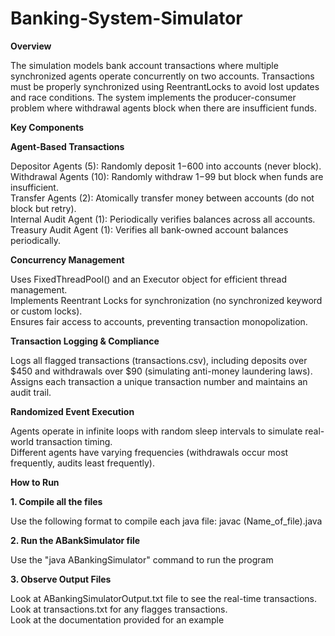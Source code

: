 # Banking-System-Simulator

**Overview**

The simulation models bank account transactions where multiple synchronized agents operate concurrently on two accounts. Transactions must be properly synchronized using ReentrantLocks to avoid lost updates and race conditions. The system implements the producer-consumer problem where withdrawal agents block when there are insufficient funds.

**Key Components**

**Agent-Based Transactions**

Depositor Agents (5): Randomly deposit $1-$600 into accounts (never block).  
Withdrawal Agents (10): Randomly withdraw $1-$99 but block when funds are insufficient.  
Transfer Agents (2): Atomically transfer money between accounts (do not block but retry).  
Internal Audit Agent (1): Periodically verifies balances across all accounts.  
Treasury Audit Agent (1): Verifies all bank-owned account balances periodically.  

**Concurrency Management**

Uses FixedThreadPool() and an Executor object for efficient thread management.  
Implements Reentrant Locks for synchronization (no synchronized keyword or custom locks).  
Ensures fair access to accounts, preventing transaction monopolization.  

**Transaction Logging & Compliance**

Logs all flagged transactions (transactions.csv), including deposits over $450 and withdrawals over $90 (simulating anti-money laundering laws).  
Assigns each transaction a unique transaction number and maintains an audit trail.  

**Randomized Event Execution**

Agents operate in infinite loops with random sleep intervals to simulate real-world transaction timing.  
Different agents have varying frequencies (withdrawals occur most frequently, audits least frequently).  

**How to Run**

**1. Compile all the files**

Use the following format to compile each java file: javac (Name_of_file).java

**2. Run the ABankSimulator file**

Use the "java ABankingSimulator" command to run the program

**3. Observe Output Files**

Look at ABankingSimulatorOutput.txt file to see the real-time transactions.  
Look at transactions.txt for any flagges transactions.  
Look at the documentation provided for an example
